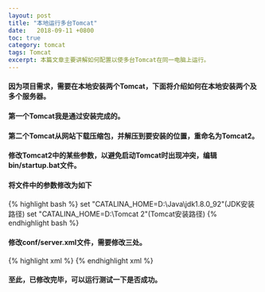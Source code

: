 ```yaml
---
layout: post
title: "本地运行多台Tomcat"
date:   2018-09-11 +0800
toc: true
category: tomcat
tags: Tomcat
excerpt: 本篇文章主要讲解如何配置以使多台Tomcat在同一电脑上运行。
---
```

#### 因为项目需求，需要在本地安装两个Tomcat，下面将介绍如何在本地安装两个及多个服务器。
#### 第一个Tomcat我是通过安装完成的。
#### 第二个Tomcat从网站下载压缩包，并解压到要安装的位置，重命名为Tomcat2。
#### 修改Tomcat2中的某些参数，以避免启动Tomcat时出现冲突，编辑bin/startup.bat文件。
#### 将文件中的参数修改为如下
{% highlight bash %}
set "CATALINA_HOME=D:\Java\jdk1.8.0_92"(JDK安装路径)
set "CATALINA_HOME=D:\Tomcat 2"(Tomcat安装路径)
{% endhighlight bash %}

#### 修改conf/server.xml文件，需要修改三处。
{% highlight xml %}
<Server port="8006" shutdown="SHUTDOWN">
<Connector port="9100" protocol="HTTP/1.1"
        connectionTimeout="20000"
        redirectPort="8443" />
<Connector port="8010" protocol="AJP/1.3" redirectPort="8443" />
{% endhighlight xml %}

#### 至此，已修改完毕，可以运行测试一下是否成功。
